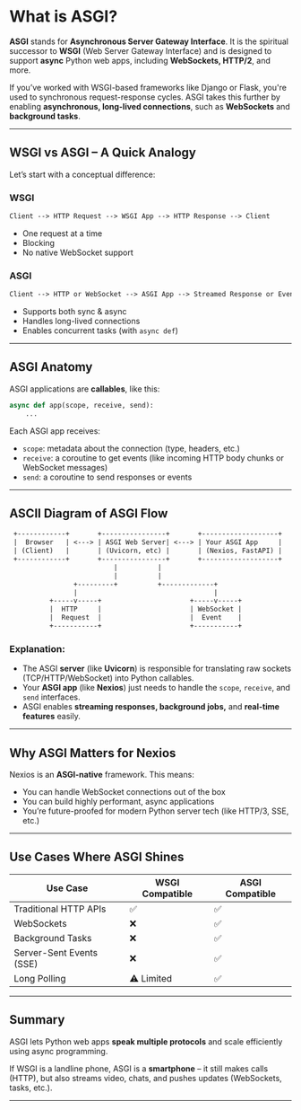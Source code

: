 # What is ASGI?

**ASGI** stands for **Asynchronous Server Gateway Interface**. It is the spiritual successor to **WSGI** (Web Server Gateway Interface) and is designed to support **async** Python web apps, including **WebSockets, HTTP/2**, and more.

If you’ve worked with WSGI-based frameworks like Django or Flask, you're used to synchronous request-response cycles. ASGI takes this further by enabling **asynchronous, long-lived connections**, such as **WebSockets** and **background tasks**.

---

## WSGI vs ASGI – A Quick Analogy

Let’s start with a conceptual difference:

### WSGI

```txt
Client --> HTTP Request --> WSGI App --> HTTP Response --> Client
```

- One request at a time
- Blocking
- No native WebSocket support

### ASGI

```txt
Client --> HTTP or WebSocket --> ASGI App --> Streamed Response or Event Handler
```

- Supports both sync & async
- Handles long-lived connections
- Enables concurrent tasks (with `async def`)

---

## ASGI Anatomy

ASGI applications are **callables**, like this:

```python
async def app(scope, receive, send):
    ...
```

Each ASGI app receives:

- `scope`: metadata about the connection (type, headers, etc.)
- `receive`: a coroutine to get events (like incoming HTTP body chunks or WebSocket messages)
- `send`: a coroutine to send responses or events

---

## ASCII Diagram of ASGI Flow

```txt
 +------------+       +----------------+       +-------------------+
 |  Browser   | <---> | ASGI Web Server| <---> | Your ASGI App     |
 | (Client)   |       | (Uvicorn, etc) |       | (Nexios, FastAPI) |
 +------------+       +----------------+       +-------------------+
                          |          |
                          |          |
                +---------+          +-------------+
                |                                  |
          +-----v-----+                      +-----v-----+
          |  HTTP     |                      | WebSocket |
          |  Request  |                      |  Event    |
          +-----------+                      +-----------+
```

### Explanation:

- The ASGI **server** (like **Uvicorn**) is responsible for translating raw sockets (TCP/HTTP/WebSocket) into Python callables.
- Your **ASGI app** (like **Nexios**) just needs to handle the `scope`, `receive`, and `send` interfaces.
- ASGI enables **streaming responses, background jobs,** and **real-time features** easily.

---

## Why ASGI Matters for Nexios

Nexios is an **ASGI-native** framework. This means:

- You can handle WebSocket connections out of the box
- You can build highly performant, async applications
- You’re future-proofed for modern Python server tech (like HTTP/3, SSE, etc.)

---

## Use Cases Where ASGI Shines

| Use Case                 | WSGI Compatible | ASGI Compatible |
| ------------------------ | --------------- | --------------- |
| Traditional HTTP APIs    | ✅              | ✅              |
| WebSockets               | ❌              | ✅              |
| Background Tasks         | ❌              | ✅              |
| Server-Sent Events (SSE) | ❌              | ✅              |
| Long Polling             | ⚠️ Limited      | ✅              |

---

## Summary

ASGI lets Python web apps **speak multiple protocols** and scale efficiently using async programming.

If WSGI is a landline phone, ASGI is a **smartphone** – it still makes calls (HTTP), but also streams video, chats, and pushes updates (WebSockets, tasks, etc.).

---
